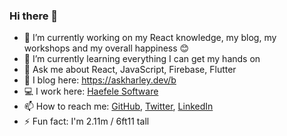 ### Hi there 👋

- 🔭 I’m currently working on my React knowledge, my blog, my workshops and my overall happiness 😊
- 🌱 I’m currently learning everything I can get my hands on
- 💬 Ask me about React, JavaScript, Firebase, Flutter
- 📃 I blog here: https://askharley.dev/b
- 💻 I work here: [Haefele Software](https://www.haefelesoftware.com/)
- 📫 How to reach me: [GitHub](https://github.com/askharley), [Twitter](https://twitter.com/askharleyio), [LinkedIn](https://www.linkedin.com/in/harley-ferguson-433243116/)
- ⚡ Fun fact: I'm 2.11m / 6ft11 tall
